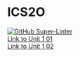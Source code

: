 # ICS2O
[![GitHub Super-Linter](https://github.com/Kaidyn-Doshi/ICS2O/workflows/Lint%20Code%20Base/badge.svg)](https://github.com/marketplace/actions/super-linter)
<br>
[Link to Unit 1 01](./Unit1/Unit-1-01/index.html)
<br>
[Link to Unit 1 02](./Unit1/Unit-1-02/index.html)
